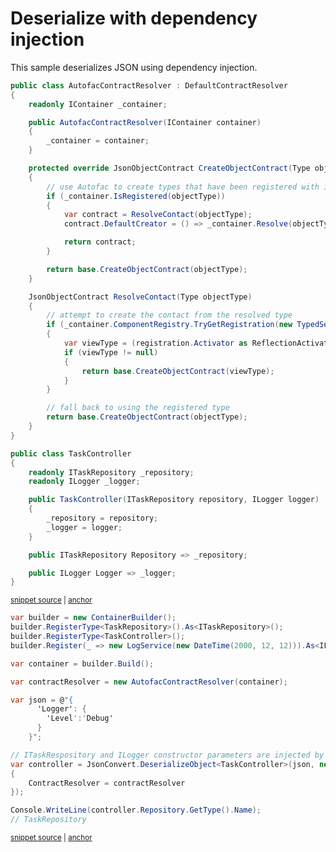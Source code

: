 # Deserialize with dependency injection

This sample deserializes JSON using dependency injection.

<!-- snippet: DeserializeWithDependencyInjectionTypes -->
<a id='snippet-deserializewithdependencyinjectiontypes'></a>
```cs
public class AutofacContractResolver : DefaultContractResolver
{
    readonly IContainer _container;

    public AutofacContractResolver(IContainer container)
    {
        _container = container;
    }

    protected override JsonObjectContract CreateObjectContract(Type objectType)
    {
        // use Autofac to create types that have been registered with it
        if (_container.IsRegistered(objectType))
        {
            var contract = ResolveContact(objectType);
            contract.DefaultCreator = () => _container.Resolve(objectType);

            return contract;
        }

        return base.CreateObjectContract(objectType);
    }

    JsonObjectContract ResolveContact(Type objectType)
    {
        // attempt to create the contact from the resolved type
        if (_container.ComponentRegistry.TryGetRegistration(new TypedService(objectType), out var registration))
        {
            var viewType = (registration.Activator as ReflectionActivator)?.LimitType;
            if (viewType != null)
            {
                return base.CreateObjectContract(viewType);
            }
        }

        // fall back to using the registered type
        return base.CreateObjectContract(objectType);
    }
}

public class TaskController
{
    readonly ITaskRepository _repository;
    readonly ILogger _logger;

    public TaskController(ITaskRepository repository, ILogger logger)
    {
        _repository = repository;
        _logger = logger;
    }

    public ITaskRepository Repository => _repository;

    public ILogger Logger => _logger;
}
```
<sup><a href='/Src/Tests/Documentation/Samples/Serializer/DeserializeWithDependencyInjection.cs#L37-L93' title='Snippet source file'>snippet source</a> | <a href='#snippet-deserializewithdependencyinjectiontypes' title='Start of snippet'>anchor</a></sup>
<!-- endSnippet -->

<!-- snippet: DeserializeWithDependencyInjectionUsage -->
<a id='snippet-deserializewithdependencyinjectionusage'></a>
```cs
var builder = new ContainerBuilder();
builder.RegisterType<TaskRepository>().As<ITaskRepository>();
builder.RegisterType<TaskController>();
builder.Register(_ => new LogService(new DateTime(2000, 12, 12))).As<ILogger>();

var container = builder.Build();

var contractResolver = new AutofacContractResolver(container);

var json = @"{
      'Logger': {
        'Level':'Debug'
      }
    }";

// ITaskRespository and ILogger constructor parameters are injected by Autofac
var controller = JsonConvert.DeserializeObject<TaskController>(json, new JsonSerializerSettings
{
    ContractResolver = contractResolver
});

Console.WriteLine(controller.Repository.GetType().Name);
// TaskRepository
```
<sup><a href='/Src/Tests/Documentation/Samples/Serializer/DeserializeWithDependencyInjection.cs#L98-L122' title='Snippet source file'>snippet source</a> | <a href='#snippet-deserializewithdependencyinjectionusage' title='Start of snippet'>anchor</a></sup>
<!-- endSnippet -->
